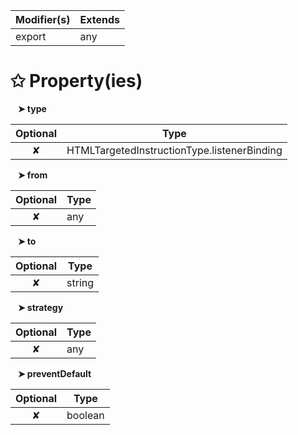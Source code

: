 | Modifier(s)                            | Extends                                    |
|----------------------------------------|--------------------------------------------|
| export | any |

# &#10025; Property(ies)

&nbsp;&nbsp; **&#10148; type**

| Optional                           | Type                         |
|:----------------------------------:|------------------------------|
| ✘ | HTMLTargetedInstructionType.listenerBinding |

&nbsp;&nbsp; **&#10148; from**

| Optional                           | Type                         |
|:----------------------------------:|------------------------------|
| ✘ | any |

&nbsp;&nbsp; **&#10148; to**

| Optional                           | Type                         |
|:----------------------------------:|------------------------------|
| ✘ | string |

&nbsp;&nbsp; **&#10148; strategy**

| Optional                           | Type                         |
|:----------------------------------:|------------------------------|
| ✘ | any |

&nbsp;&nbsp; **&#10148; preventDefault**

| Optional                           | Type                         |
|:----------------------------------:|------------------------------|
| ✘ | boolean |